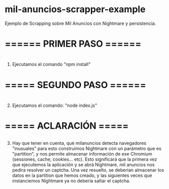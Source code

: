 # mil-anuncios-scrapper-example
Ejemplo de Scrapping sobre Mil Anuncios con Nightmare y persistencia.



# ====== PRIMER PASO ====== <h1>

1. Ejecutamos el comando "npm install"

# ===== SEGUNDO PASO ====== <h1>

2. Ejecutamos el comando: "node index.js"

# ===== ACLARACIÓN ===== <h2>

3. Hay que tener en cuenta, qué milanuncios detecta navegadores "inusuales" para esto construimos Nightmare con un parámetro que es "partition", y nos permite almacenar información de ese Chromium (sessiones, cache, cookies... etc). Esto significará que la primera vez que ejecutemos la aplicación y se abrá Nightmare, mil anuncios nos pedira resolver un captcha. Una vez resuelto, se deberian almacenar los datos en la partition que hemos creado, y las siguientes veces que instanciemos Nightmare ya no debería saltar el captcha.